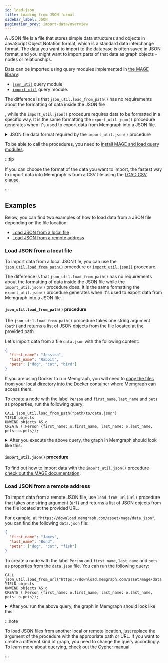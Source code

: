 ```yaml
---
id: load-json
title: Loading from JSON format
sidebar_label: JSON
pagination_prev: import-data/overview
---
```


A JSON file is a file that stores simple data structures and objects in
JavaScript Object Notation format, which is a standard data interchange format.
The data you want to import to the database is often saved in JSON format, and
you might want to import parts of that data as graph objects - nodes or
relationships.

Data can be imported using query modules implemented in [the MAGE library](/mage):
- [`json_util`](/mage/query-modules/python/json-util) query module
- [`import_util`](/mage/query-modules/python/import-util) query module.

The difference is that `json_util.load_from_path()` has no requirements about
the formatting of data inside the JSON file

, while the `import_util.json()` procedure requires data to be formatted
in a specific way. It is the same formatting the `export_util.json()` procedure
generates when it's used to export data from Memgraph into a JSON file.  
<details>
  <summary>JSON file data format required by the <code>import_util.json()</code> procedure</summary>

  ```json
[
    {
        "id": 6114,
        "labels": [
            "Person"
        ],
        "properties": {
            "name": "Anna"
        },
        "type": "node"
    },
    {
        "id": 6115,
        "labels": [
            "Person"
        ],
        "properties": {
            "name": "John"
        },
        "type": "node"
    },
    {
        "id": 6116,
        "labels": [
            "Person"
        ],
        "properties": {
            "name": "Kim"
        },
        "type": "node"
    },
    {
        "end": 6115,
        "id": 21120,
        "label": "IS_FRIENDS_WITH",
        "properties": {},
        "start": 6114,
        "type": "relationship"
    },
    {
        "end": 6116,
        "id": 21121,
        "label": "IS_FRIENDS_WITH",
        "properties": {},
        "start": 6114,
        "type": "relationship"
    },
    {
        "end": 6116,
        "id": 21122,
        "label": "IS_MARRIED_TO",
        "properties": {},
        "start": 6115,
        "type": "relationship"
    }
]
  ```
</details>

To be able to call the procedures, you need to [install MAGE and load query
modules](/mage/how-to-guides/run-a-query-module). 

:::tip

If you can choose the format of the data you want to import, the fastest way to
import data into Memgraph is from a CSV file using the [LOAD CSV
clause](/import-data/files/load-csv-clause.md). 

:::

## Examples

Below, you can find two examples of how to load data from a JSON file depending
on the file location:
<!-- no toc -->
- [Load JSON from a local file](#load-json-from-a-local-file) 
- [Load JSON from a remote address](#load-json-from-a-remote-address)

### Load JSON from a local file

To import data from a local JSON file, you can use the
[`json_util.load_from_path()`](/mage/query-modules/python/json-util) procedure
or [`import_util.json()`](/mage/query-modules/python/import-util) procedure. 

The difference is that `json_util.load_from_path()` has no requirements about
the formatting of data inside the JSON file while the `import_util.json()`
procedure does. It is the same formatting the `export_util.json()` procedure
generates when it's used to export data from Memgraph into a JSON file.  

#### `json_util.load_from_path()` procedure

The `json_util.load_from_path()` procedure takes one string argument (`path`)
and returns a list of JSON objects from the file located at the provided path.

Let's import data from a file `data.json` with the following content:

```json
{
  "first_name": "Jessica",
  "last_name": "Rabbit",
  "pets": ["dog", "cat", "bird"]
}
```

If you are using Docker to run Memgraph, you will need to [copy the files from
your local directory into the
Docker](/how-to-guides/work-with-docker.md#how-to-copy-files-from-and-to-a-Docker-container)
container where Memgraph can access them.

To create a node with the label `Person` and `first_name`, `last_name` and `pets`
as properties, run the following query:

```cypher
CALL json_util.load_from_path("path/to/data.json")
YIELD objects
UNWIND objects AS o
CREATE (:Person {first_name: o.first_name, last_name: o.last_name, pets: o.pets});
```

<details>
  <summary>After you execute the above query, the graph in Memgraph should look like this:</summary>
  <div>
    <img src={require('../../data/import-data/load_json_from_path.png').default}/>
  </div>
</details>

####  `import_util.json()` procedure

To find out how to import data with the `import_util.json()` procedure [check
out the MAGE documentation](/mage/query-modules/python/import-util). 

### Load JSON from a remote address

To import data from a remote JSON file, use `load_from_url(url)` procedure that
takes one string argument (`url`) and returns a list of JSON objects from the
file located at the provided URL.

For example, at `"https://download.memgraph.com/asset/mage/data.json"`, you can
find the following `data.json` file:

```json
{
  "first_name": "James",
  "last_name": "Bond",
  "pets": ["dog", "cat", "fish"]
}
```

To create a node with the label `Person` and `first_name`, `last_name` and
`pets` as properties from the `data.json` file. You can run the following query:

```cypher
CALL json_util.load_from_url("https://download.memgraph.com/asset/mage/data.json")
YIELD objects
UNWIND objects AS o
CREATE (:Person {first_name: o.first_name, last_name: o.last_name, pets: o.pets});
```

<details>
  <summary>After you run the above query, the graph in Memgraph should look like this:</summary>
  <div>
    <img src={require('../../data/import-data/load_json_from_url.png').default}/>
  </div>
</details>

:::note

To load JSON files from another local or remote location, just replace the
argument of the procedure with the appropriate path or URL. If you want to
create a different kind of graph, you need to change the query accordingly. To
learn more about querying, check out the [Cypher manual](/cypher-manual).

:::
